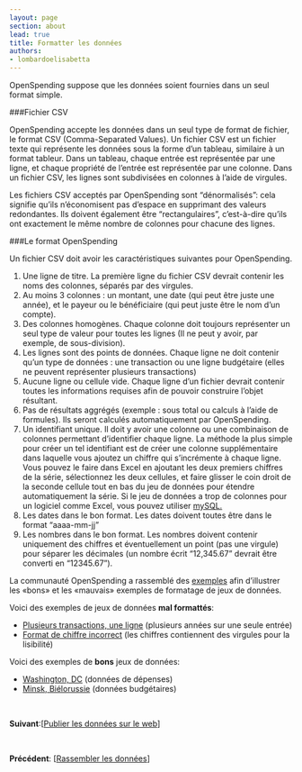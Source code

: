 ```yaml
---
layout: page
section: about
lead: true
title: Formatter les données
authors:
- lombardoelisabetta
---
```

OpenSpending suppose que les données soient fournies dans un seul format simple.

###Fichier CSV

OpenSpending accepte les données dans un seul type de format de fichier, le format CSV (Comma-Separated Values). Un fichier CSV est un fichier texte qui représente les données sous la forme d’un tableau, similaire à un format tableur. Dans un tableau, chaque entrée est représentée par une ligne, et chaque propriété de l’entrée est représentée par une colonne. Dans un fichier CSV, les lignes sont subdivisées en colonnes à l’aide de virgules.

Les fichiers CSV acceptés par OpenSpending sont “dénormalisés”: cela signifie qu’ils n’économisent pas d’espace en supprimant des valeurs redondantes. Ils doivent également être “rectangulaires”, c’est-à-dire qu’ils ont exactement le même nombre de colonnes pour chacune des lignes.

###Le format OpenSpending

Un fichier CSV doit avoir les caractéristiques suivantes pour OpenSpending.

1. Une ligne de titre. La première ligne du fichier CSV devrait contenir les noms des colonnes, séparés par des virgules.
2. Au moins 3 colonnes : un montant, une date (qui peut être juste une année), et le payeur ou le bénéficiaire (qui peut juste être le nom d’un compte).
3. Des colonnes homogènes. Chaque colonne doit toujours représenter un seul type de valeur pour toutes les lignes (Il ne peut y avoir, par exemple, de sous-division).
4. Les lignes sont des points de données. Chaque ligne ne doit contenir qu’un type de données : une transaction ou une ligne budgétaire (elles ne peuvent représenter plusieurs transactions)
5. Aucune ligne ou cellule vide. Chaque ligne d’un fichier devrait contenir toutes les informations requises afin de pouvoir construire l’objet résultant.
6. Pas de résultats aggrégés (exemple : sous total ou calculs à l’aide de formules). Ils seront calculés automatiquement par OpenSpending.
7. Un identifiant unique. Il doit y avoir une colonne ou une combinaison de colonnes permettant d’identifier chaque ligne. La méthode la plus simple pour créer un tel identifiant est de créer une colonne supplémentaire dans laquelle vous ajoutez un chiffre qui s’incrémente à chaque ligne. Vous pouvez le faire dans Excel en ajoutant les deux premiers chiffres de la série, sélectionnez les deux cellules, et faire glisser le coin droit de la seconde cellule tout en bas du jeu de données pour étendre automatiquement la série. Si le jeu de données a trop de colonnes pour un logiciel comme Excel, vous pouvez utiliser [mySQL.](http://stackoverflow.com/questions/16113570/how-to-add-new-column-to-mysql-table "mySQL")
8. Les dates dans le bon format. Les dates doivent toutes être dans le format “aaaa-mm-jj”
9. Les nombres dans le bon format. Les nombres doivent contenir uniquement des chiffres et éventuellement un point (pas une virgule) pour séparer les décimales (un nombre écrit “12,345.67” devrait être converti en “12345.67”).

La communauté OpenSpending a rassemblé des [exemples](https://drive.google.com/a/okfn.org/#folders/0B_dkMlz2NopEbmRoTExsMDFMR2M "exemples de formatage de données") afin d’illustrer les «bons» et les «mauvais» exemples de formatage de jeux de données.

Voici des exemples de jeux de données **mal formattés**:

* [Plusieurs transactions, une ligne](https://docs.google.com/a/okfn.org/spreadsheet/ccc?key=0AvdkMlz2NopEdG5kR0kzQ0E5V3BuTS16MndBT3dMdEE#gid=0 "Plusieurs transactions, une ligne") (plusieurs années sur une seule entrée)
* [Format de chiffre incorrect](https://docs.google.com/a/okfn.org/spreadsheet/ccc?key=0AvdkMlz2NopEdEo1Y2p2R0VvdnJvRXMwUVREbHRoLXc#gid=0 "Format de chiffre incorrect") (les chiffres contiennent des virgules pour la lisibilité)

Voici des exemples de **bons** jeux de données:

* [Washington, DC](https://docs.google.com/a/okfn.org/spreadsheet/ccc?key=0AvdkMlz2NopEdDhrZnRkWl9ZX2ZZNVptTzdueWw3emc#gid=0 "Données de dépenses de la ville de Washington D.C.") (données de dépenses)
* [Minsk, Biélorussie](https://docs.google.com/a/okfn.org/spreadsheet/ccc?key=0AvdkMlz2NopEdEtIMFlEVDZXOWdDUEthUTQ0c21aV2c#gid=0 "Données budgétaires de la ville de Minsk") (données budgétaires)

&nbsp;

**Suivant**:[<a href="./publier-les-donnees-sur-le-web/">Publier les données sur le web</a>]

&nbsp;

**Précédent**: [<a href="./rassembler-les-donnees/">Rassembler les données</a>]

